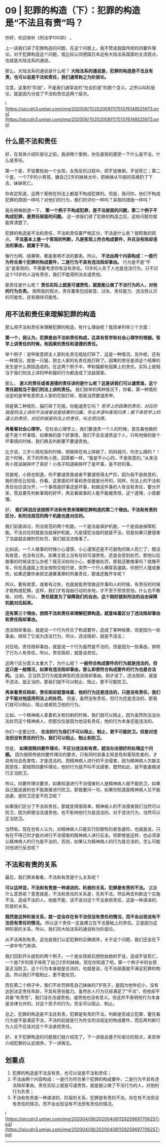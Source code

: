 # 09 | 犯罪的构造（下）：犯罪的构造是“不法且有责”吗？

你好，欢迎收听《刑法学100讲》 。

上一讲我们讲了犯罪构造的问题，在这个问题上，我不赞成我国传统的四要件理论。对于犯罪构造这个问题，我比较认同德国日本这些大陆法系国家的主流观点，也就是大陆法系的通说。

那么，大陆法系的通说是什么呢？ **大陆法系的通说是，犯罪的构造是不法且有责，也可以说是不法和责任，我们通常称之为阶层论。**

注意，这里的“阶层”，不是我们通常说的“社会阶层”的那个含义。之所以叫阶层论，就是因为分成了不法和责任这两个层次。

![https://piccdn3.umiwi.com/img/202008/11/202008111751376148525973.png](https://piccdn3.umiwi.com/img/202008/11/202008111751376148525973.png)

## 什么是不法和责任

好，在具体介绍阶层论之前，我讲两个案例，你先直观的感受一下什么是不法，什么是责任。

第一个是，歹徒要抢劫一个女孩，女孩反抗过程中，把歹徒推倒，歹徒死亡；第二个是，一个7岁的小男孩，嫌自己2岁的妹妹太吵，把妹妹从10层的高楼扔了下去，妹妹死亡。

你肯定知道，这两个案例在刑法上都是不构成犯罪的。但是，我问你，他们不构成犯罪的原因一样吗？对他们的行为，我们的评价一样吗？采取的措施一样吗？

我先稍微剧透一下， **第一个例子不构成犯罪，是不法层面的问题，第二个例子不构成犯罪，是责任层面的问题。** 这一讲我们讲了犯罪的构造之后，这些问题你就能弄清楚了。

犯罪的构造是不法和责任，不法和责任要严格区分。不法是什么呢？按照我的观点， **不法基本上是一个客观的判断，凡是客观上符合构成要件，并且没有阻却违法的事由，就属于不法。**

像行为啊、结果啊，都是表明不法的要素。所以， **不法由两个内容构成：一是行为符合某个犯罪的构成要件，二是行为不具有违法阻却事由。** 行为是不是“不法”是客观的，不需要考虑你有没有责任。13岁的人杀了人也是违法行为，只不过这个13岁的人没有责任，我们不能用刑法去谴责他。

那责任是什么呢？ **责任实际上就是可谴责性，就是能让做了不法行为的人，对他的行为负责。** 按照我的观点，责任要素包括故意、过失、责任能力、违法性认识的可能性，还有期待可能性。

## 用不法和责任来理解犯罪的构造

那么用不法和责任来理解犯罪的构造，有什么理由呢？我简单列举三个方面：

 **第一个，我认为，犯罪是由不法和责任构成，这具有哲学和社会心理学的根据。哲学上讲责任的时候，有因果的责任和道德的责任。**

举个例子：说甲故意把主人家的名贵花瓶给打碎了，这是一种情况。另外呢，还有一种情况，就是一只猫，把主人家的名贵花瓶打碎了。因果的责任是讲这个结果的发生是什么原因造成的。在这两个例子中，甲和猫都有因果上的责任，实际上就相当于我们刑法上讲的甲和猫的行为都造成了法益侵害。

那么， **道义的责任或者道德的责任讲的是什么呢？这是讲我们可以谴责谁，这个责任就相当于我们刑法上讲的责任。** 我们刚举的两种情况下，你看，第一种情形设定的是甲有意把主人家的花瓶打碎，那我当然要谴责甲。

但是第二种情形，猫打碎了花瓶，你能谴责它吗？ *哲学上的因果的责任，对应的就是刑法上讲的不法或者说是结果的归属，专业术语叫客观归责；接下来哲学上的道义的责任，对应的就是刑法上的责任，叫主观归责。*

 **再看看社会心理学。** 在社会心理学上，我们要谴责一个人的时候，首先看他做的是不是个坏事情，如果做的是个好事情，我们不会去谴责这个人，只有他做的是个坏事情的时候，我们再去判断要不要谴责他。

比方说，三岁小孩吃饭的时候，把碗摔在地上摔破了，妈妈就问，你怎么搞的？！这个时候，天下的所有小孩，回答都一样，“我是不小心的，不是故意的。”从来没有小孩说碗摔坏了真好！小孩子知道碗摔坏了是坏事，是不好的事。

但是呢，小孩也知道，你不要谴责我或者不要谴责得太严厉，因为我不是故意的，我的责任比较轻，你看，这里面的坏事和责任就是分开的，同样，刑法上的不法和责任也应该分开，一个事情是好事还是坏事，和做这件事的人有没有责任，要分开来，而且要先判断事情的好坏，再去看做事的人能不能被责怪，这个道理，小孩都懂。

好， **我们再说应该按照不法和有责来理解犯罪构造的第二个理由。不法和有责的区分，和刑法规范的两个机能也是对应的。**

我们前面讲过，刑法规范的两个机能，一个是法益保护机能，一个是自由保障机能。不法对应的就是法益保护机能，凡是侵犯法益的就是不法，但是如果只要侵害了法益就会被刑罚处罚，我们就没法做事了。

比如说，一个人做事的时候小心谨慎，小心谨慎还是不可避免的致人死亡了，既没有故意，也没有过失。如果主观上没有任何可谴责性，还是会受到处罚，那他以后做事的时候该怎么办呢？我无论如何小心，都要被处罚，那我还敢做事吗？就像开车，你在高速路上完全按照交规行驶，突然一个行人横穿高速路，你把行人撞成重伤，如果还要你承担交通肇事罪的刑事责任，那谁还敢开车呢？

所以，要有故意，或者有过失，也就是能责怪做这件事的人的时候，有责任的时候才能构成犯罪。这样，我们才有自由行动的余地，才不至于担惊受怕，什么也不敢做，对吧。所以， **责任就是为了保障我们的自由，这个刚好就和刑法的自由保障机能对应起来。**

 **还有第三个理由，按照不法和责任来理解犯罪构造，就意味着区分了违法阻却事由和责任阻却事由。**

违法阻却事由，就是说一个行为符合了构成要件，造成了某种结果，但是因为一些事由，排除了它成为违法行为，所以，违法阻却，就是不违法；

对应地，责任阻却事由，就是说一个行为虽然是不法的，但是因为一些事由，排除了行为人有责任，所以，责任阻却，就是没责任。

这两个区分意义太重大了，为什么呢？ **一般符合构成要件的行为就是违法的，但这只是一般情况，如果有违法阻却事由，那么即使符合构成要件的行为也是合法的。** 比如，正当防卫行为就是典型的违法阻却事由。刚才说了，违法阻却，就是不违法，是正当的，那我们就不可以制止、阻止，更不可能防卫。

 **再来看责任阻却，责任阻却就意味着，他的行为还是违法的，只是没有责任，我们才不能对他适用刑法上的处罚。** 但是，虽然没有责任，但行为还是违法的，那我们就可以制止、阻止或者防卫他的行为。

比如，一个精神病人拿着机关枪扫射的时候，我们就可以阻止，因为虽然刑法没办法处罚这个精神病人，但那仅仅是因为他没有责任，他的行为本身还是违法的。

你们一定要记住， **合法的行为我们不可以阻止、制止，更不可能防卫。但是对违法但没有责任的行为，我们可以阻止、制止和防卫。**

但是， **如果按照四要件理论，不区分违法和有责，就没办法很好的处理这个问题。** 因为按照传统四要件理论的要求，只有同时具备主观恶性和客观危害的，才具有社会危害性，才是违法的。而精神病人进行的不法侵害，因为精神病人欠缺主观恶性，那按照四要件理论，他的行为就不叫不法侵害，既然如此，就不能直接进行正当防卫。

所以，四要件理论要求，如果知道进行不法侵害的人是精神病人就不能防卫，如果自己能逃避的也不能直接进行防卫。那我要问一句，如果你知道是精神病人又不能逃避，是防卫还是不防卫呢？

如果我们区分了不法和责任，那就变得很简单，精神病人的不法侵害我们当然可以防卫，因为即便没法谴责他，也不影响他行为是违法的。对于违法行为，当然可以正当防卫。

当然啦，现在也有人认为，对精神病人只能实行防御性的紧急避险，也就是说，只有在不得己时才能对进行不法侵害的精神病人进行反击。但即使是这样，也必须承认精神病人的行为是不法的，否则，如果认为精神病人的行为是合法的，怎么可能对他进行反击呢？

## 不法和有责的关系

最后，我们再来看看，不法和有责是什么关系呢？

 **可以这样说，不法和有责是一种递进的、阶层的关系，犯罪是有责的不法。** 这是什么意思呢？意思就是，不法和责任的关系是，先有不法，然后再去判断这个实施不法、造成不法的人，他能不能、该不该对这个不法承担责任，这是一种递进的、阶层的关系。

 **既然是这种阶层关系，就一定会存在有不法但没有责任的情况，而不会出现没有不法但有责任的情况。** 所以这个责任一定是建立在不法基础上的责任。正是因为这种阶层的关系，所以，我们将大陆法系的通说称为阶层论。

从不法再到有责，这也是我们认定犯罪的正确顺序，关于这个问题，我们还会在下一讲中专门来讲。

我们回到开头提到的两个例子。一个是女孩抵抗想抢劫她的歹徒，造成歹徒死亡，一个是7岁的孩子摔死了自己2岁的妹妹。现在你知道了吧，第一个例子中的女孩是正当防卫，这个行为本身就是合法的，也就是说，在不法层面就不满足犯罪的构造。所以我们不能制止，更不能处罚。

而在第二个例子中，我们不处罚摔死自己妹妹的7岁孩子，是因为他年纪小，没有达到法定责任年龄，不具有责任能力。虽然杀人行为已经满足了“不法”，但他却不具备“有责性”。我们没办法谴责他，谴责他也没有意义。但这并不表明他行为本身是法律允许的。对这个孩子的行为，完全可以阻止、制止。

总之，犯罪的构造是不法且有责，犯罪是有责的不法。判断是否成立犯罪，要先看行为是不是满足不法，不法的前提是行为符合刑法规定的构成要件，而后再判断行为人应不应该对这个不法承担责任。

好，关于犯罪构造的问题我们就介绍完了，下一讲我会基于阶层论的观点，来具体介绍犯罪的认定顺序。下一讲再见。

## 划重点

1. 犯罪的构造是不法且有责，也可以说是不法和责任；
2. 不法由两个内容构成：一是行为符合某个犯罪的构成要件，二是行为不具有违法阻却事由。责任实际上就是可谴责性，就是能让做了不法行为的人，对他的行为负责；
3. 不法和有责是一种递进的、阶层的关系，犯罪是有责的不法。存在有不法但没有责任的情况，而不会出现没有不法但有责任的情况。

![https://piccdn3.umiwi.com/img/202004/08/202004081129259697706257.jpg](https://piccdn3.umiwi.com/img/202004/08/202004081129259697706257.jpg)

---
